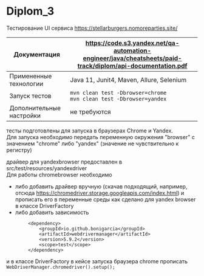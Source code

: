 # Diplom_3
Тестирование UI сервиса https://stellarburgers.nomoreparties.site/


| Документация | https://code.s3.yandex.net/qa-automation-engineer/java/cheatsheets/paid-track/diplom/api-documentation.pdf |
|--------------|------------------------------------------------------------------------------------------------------------|
|     Примененные технологии         | Java 11, Junit4, Maven, Allure, Selenium                                                                   |
|     Запуск тестов         | `mvn clean test -Dbrowser=chrome`  <br/>`mvn clean test -Dbrowser=yandex`                                  |
|     Дополнительные настройки         | не требуются                                                                                               |

тесты подготовлены для запуска в браузерах Chrome и Yandex.  
Для запуска необходимо передать переменную окружения "browser" с значением "chrome" либо "yandex" (значение не чувствительно к регистру)

драйвер для yandexbrowser предоставлен в src/test/resources/yandexdriver  
Для работы chromebrowser необходимо   
- либо добавить драйвер вручную (скачав подходящий, например, отсюда https://chromedriver.storage.googleapis.com/index.html) 
и прописать его в переменные среды как сделано для yandex browser в классе DriverFactory  
- либо добавить зависимость 
```     
        <dependency>
            <groupId>io.github.bonigarcia</groupId>
            <artifactId>webdrivermanager</artifactId>
            <version>5.9.2</version>
            <scope>test</scope>
        </dependency>
```
и в классе DriverFactory в кейсе запуска браузера chrome прописать `WebDriverManager.chromedriver().setup();`